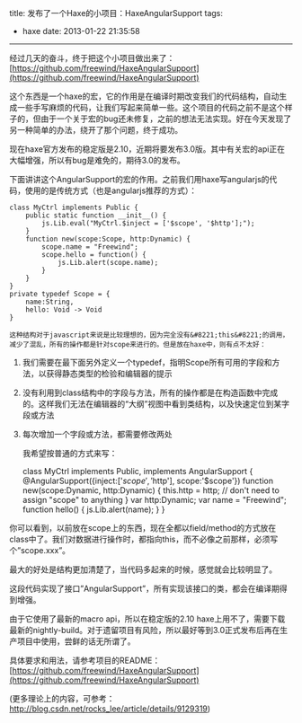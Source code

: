 title: 发布了一个Haxe的小项目：HaxeAngularSupport
tags:
  - haxe
date: 2013-01-22 21:35:58
---

经过几天的奋斗，终于把这个小项目做出来了：[https://github.com/freewind/HaxeAngularSupport](https://github.com/freewind/HaxeAngularSupport)

这个东西是一个haxe的宏，它的作用是在编译时期改变我们的代码结构，自动生成一些手写麻烦的代码，让我们写起来简单一些。这个项目的代码之前不是这个样子的，但由于一个关于宏的bug还未修复，之前的想法无法实现。好在今天发现了另一种简单的办法，绕开了那个问题，终于成功。

现在haxe官方发布的稳定版是2.10，近期将要发布3.0版。其中有关宏的api正在大幅增强，所以有bug是难免的，期待3.0的发布。

下面讲讲这个AngularSupport的宏的作用。之前我们用haxe写angularjs的代码，使用的是传统方式（也是angularjs推荐的方式）：

    class MyCtrl implements Public {
        public static function __init__() {
            js.Lib.eval("MyCtrl.$inject = ['$scope', '$http'];");
        }
        function new(scope:Scope, http:Dynamic) {
            scope.name = "Freewind";
            scope.hello = function() {
                js.Lib.alert(scope.name);
            }
        }
    }
    private typedef Scope = {
        name:String,
        hello: Void -> Void
    }

    这种结构对于javascript来说是比较理想的，因为完全没有&#8221;this&#8221;的调用，减少了混乱，所有的操作都是针对scope来进行的。但是放在haxe中，则有点不太好：

1.  我们需要在最下面另外定义一个typedef，指明Scope所有可用的字段和方法，以获得静态类型的检验和编辑器的提示
2.  没有利用到class结构中的字段与方法，所有的操作都是在构造函数中完成的。这样我们无法在编辑器的“大纲”视图中看到类结构，以及快速定位到某字段或方法
3.  每次增加一个字段或方法，都需要修改两处

    我希望按普通的方式来写：

    class MyCtrl implements Public, implements AngularSupport {
        @AngularSupport({inject:['$scope', '$http'], scope:'$scope'})
        function new(scope:Dynamic, http:Dynamic) {
            this.http = http;
            // don't need to assign "scope" to anything
        }
        var http:Dynamic;
        var name = "Freewind";
        function hello() {
            js.Lib.alert(name);
        }
    }

你可以看到，以前放在scope上的东西，现在全都以field/method的方式放在class中了。我们对数据进行操作时，都指向this，而不必像之前那样，必须写个&#8221;scope.xxx&#8221;。

最大的好处是结构更加清楚了，当代码多起来的时候，感觉就会比较明显了。

这段代码实现了接口&#8221;AngularSupport&#8221;，所有实现该接口的类，都会在编译期得到增强。

由于它使用了最新的macro api，所以在稳定版的2.10 haxe上用不了，需要下载最新的nightly-build。对于遗留项目有风险，所以最好等到3.0正式发布后再在生产项目中使用，尝鲜的话无所谓了。

具体要求和用法，请参考项目的README：[https://github.com/freewind/HaxeAngularSupport](https://github.com/freewind/HaxeAngularSupport)

(更多理论上的内容，可参考：http://blog.csdn.net/rocks_lee/article/details/9129319)